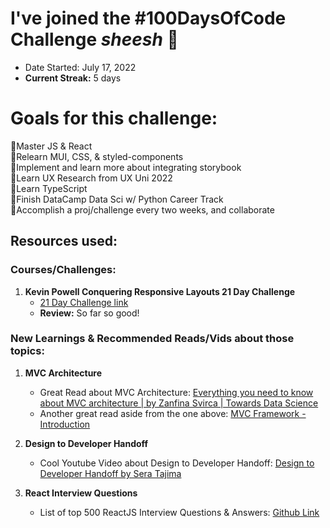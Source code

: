# I've joined the #100DaysOfCode Challenge *sheesh* 💪
- Date Started: July 17, 2022
- **Current Streak:** 5 days

# Goals for this challenge:
📌Master JS & React <br/>
📌Relearn MUI, CSS, & styled-components <br/>
📌Implement and learn more about integrating storybook <br/>
📌Learn UX Research from UX Uni 2022 <br/>
📌Learn TypeScript <br/>
📌Finish DataCamp Data Sci w/ Python Career Track <br/>
📌Accomplish a proj/challenge every two weeks, and collaborate <br/>


## Resources used:
### Courses/Challenges:
1. **Kevin Powell Conquering Responsive Layouts 21 Day Challenge**
    - [21 Day Challenge link](https://courses.kevinpowell.co/conquering-responsive-layouts/)
    - **Review:** So far so good!


### New Learnings & Recommended Reads/Vids about those topics:
1. **MVC Architecture**
    -  Great Read about MVC Architecture: [Everything you need to know about MVC architecture | by Zanfina Svirca | Towards Data Science](https://towardsdatascience.com/everything-you-need-to-know-about-mvc-architecture-3c827930b4c1)
    - Another great read aside from the one above: [MVC Framework - Introduction](https://www.tutorialspoint.com/mvc_framework/mvc_framework_introduction.htm#:~:text=The%20Model%2DView%2DController%20,development%20aspects%20of%20an%20application.)

2. **Design to Developer Handoff**
   - Cool Youtube Video about Design to Developer Handoff: [Design to Developer Handoff by Sera Tajima](https://www.youtube.com/watch?v=xm2i9ITwikw&t=2s&ab_channel=TheCraftwithSeraTajima)

3. **React Interview Questions**
    - List of top 500 ReactJS Interview Questions & Answers: [Github Link](https://github.com/sudheerj/reactjs-interview-questions)